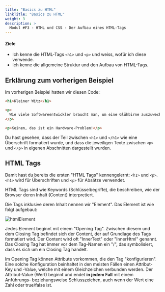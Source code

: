 ```yaml
---
title: "Basics zu HTML"
linkTitle: "Basics zu HTML"
weight: 3
description: >
  Modul #F3 - HTML und CSS - Der Aufbau eines HTML-Tags
---
```


#### Ziele

- Ich kenne die HTML-Tags `<h1>` und `<p>` und weiss, wofür ich diese verwende.
- Ich kenne die allgemeine Struktur und den Aufbau von HTML-Tags.

## Erklärung zum vorherigen Beispiel

Im vorherigen Beispiel hatten wir diesen Code:

```html
<h1>Kleiner Witz</h1>

<p>
  Wie viele Softwareentwickler braucht man, um eine Glühbirne auszuwechseln?
</p>

<p>Keinen, das ist ein Hardware-Problem!</p>
```

Du hast gesehen, dass der Teil zwischen `<h1>` und `</h1>` wie eine Überschrift formatiert wurde, und dass die jeweiligen Texte zwischen `<p>` und `</p>` in eigenen Abschnitten dargestellt wurden.

## HTML Tags

Damit hast du bereits die ersten "HTML Tags" kennengelernt: `<h1>` und `<p>`. `<h1>` wird für Überschriften und `<p>` für Absätze verwendet.

HTML Tags sind wie Keywords (Schlüsselbegriffe), die beschreiben, wie der Browser deren Inhalt (Content) interpretiert.

Die Tags inklusive deren Inhalt nennen wir "Element". Das Element ist wie folgt aufgebaut:

![htmlElement](../html-tag.svg "(Bild, das den Aufbau eines HTML-Elements zeigt.)")

Jedes Element beginnt mit einem "Opening Tag". Zwischen diesem und dem Closing Tag befindet sich der Content, der auf Grundlage des Tags formatiert wird. Der Content wird oft "InnerText" oder "InnerHtml" genannt. Das Closing Tag hat immer vor dem Tag-Namen ein "/", das symbolisiert, dass es sich um ein Closing Tag handelt.

Im Opening Tag können Attribute vorkommen, die den Tag "konfigurieren". Eine solche Konfiguration beinhaltet in den meisten Fällen einen Attribut-Key und -Value, welche mit einem Gleichzeichen verbunden werden. Der Attribut-Value (Wert) beginnt und endet **in jedem Fall** mit einem Anführungs- beziehungsweise Schlusszeichen, auch wenn der Wert eine Zahl oder true/false ist.
